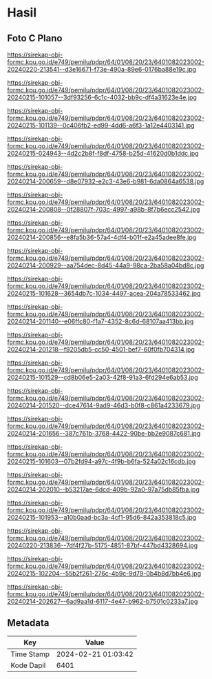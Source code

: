 # Hasil

## Foto C Plano

https://sirekap-obj-formc.kpu.go.id/e749/pemilu/pdpr/64/01/08/20/23/6401082023002-20240220-213541--d3e16671-f73e-490a-89e6-0176ba88e19c.jpg

https://sirekap-obj-formc.kpu.go.id/e749/pemilu/pdpr/64/01/08/20/23/6401082023002-20240215-101057--3df93256-6c1c-4032-bb9c-df4a31623e4e.jpg

https://sirekap-obj-formc.kpu.go.id/e749/pemilu/pdpr/64/01/08/20/23/6401082023002-20240215-101139--0c406fb2-ed99-4dd6-a6f3-1a12e4403141.jpg

https://sirekap-obj-formc.kpu.go.id/e749/pemilu/pdpr/64/01/08/20/23/6401082023002-20240215-024943--4d2c2b8f-f8df-4758-b25d-41620d0b1ddc.jpg

https://sirekap-obj-formc.kpu.go.id/e749/pemilu/pdpr/64/01/08/20/23/6401082023002-20240214-200659--d8e07932-e2c3-43e6-b981-6da0864a6538.jpg

https://sirekap-obj-formc.kpu.go.id/e749/pemilu/pdpr/64/01/08/20/23/6401082023002-20240214-200808--0f28807f-703c-4997-a98b-8f7b6ecc2542.jpg

https://sirekap-obj-formc.kpu.go.id/e749/pemilu/pdpr/64/01/08/20/23/6401082023002-20240214-200856--e8fa5b36-57a4-4df4-b01f-e2a45adee8fe.jpg

https://sirekap-obj-formc.kpu.go.id/e749/pemilu/pdpr/64/01/08/20/23/6401082023002-20240214-200929--aa754dec-8d45-44a9-98ca-2ba58a04bd8c.jpg

https://sirekap-obj-formc.kpu.go.id/e749/pemilu/pdpr/64/01/08/20/23/6401082023002-20240215-101628--3654db7c-1034-4497-acea-204a78533462.jpg

https://sirekap-obj-formc.kpu.go.id/e749/pemilu/pdpr/64/01/08/20/23/6401082023002-20240214-201140--e06ffc80-f1a7-4352-8c6d-68107aa413bb.jpg

https://sirekap-obj-formc.kpu.go.id/e749/pemilu/pdpr/64/01/08/20/23/6401082023002-20240214-201218--f9205db5-cc50-4501-bef7-60f0fb704314.jpg

https://sirekap-obj-formc.kpu.go.id/e749/pemilu/pdpr/64/01/08/20/23/6401082023002-20240215-101529--cd8b06e5-2a03-42f8-91a3-6fd294e6ab53.jpg

https://sirekap-obj-formc.kpu.go.id/e749/pemilu/pdpr/64/01/08/20/23/6401082023002-20240214-201520--dce47614-9ad9-46d3-b0f8-c861a4233679.jpg

https://sirekap-obj-formc.kpu.go.id/e749/pemilu/pdpr/64/01/08/20/23/6401082023002-20240214-201656--387c761b-3768-4422-90be-bb2e9087c681.jpg

https://sirekap-obj-formc.kpu.go.id/e749/pemilu/pdpr/64/01/08/20/23/6401082023002-20240215-101603--07b2fd94-a97c-4f9b-b6fa-524a02c16cdb.jpg

https://sirekap-obj-formc.kpu.go.id/e749/pemilu/pdpr/64/01/08/20/23/6401082023002-20240214-202010--b53217ae-6dcd-409b-92a0-97a75db85fba.jpg

https://sirekap-obj-formc.kpu.go.id/e749/pemilu/pdpr/64/01/08/20/23/6401082023002-20240215-101953--a10b0aad-bc3a-4cf1-95d6-842a353818c5.jpg

https://sirekap-obj-formc.kpu.go.id/e749/pemilu/pdpr/64/01/08/20/23/6401082023002-20240220-213836--7df4f27b-5175-4851-87bf-447bd4328694.jpg

https://sirekap-obj-formc.kpu.go.id/e749/pemilu/pdpr/64/01/08/20/23/6401082023002-20240215-102204--55b2f261-276c-4b9c-9d79-0b4b8d7bb4e6.jpg

https://sirekap-obj-formc.kpu.go.id/e749/pemilu/pdpr/64/01/08/20/23/6401082023002-20240214-202627--6ad9aa1d-6117-4e47-b962-b7501c0233a7.jpg


## Metadata

| Key        | Value               |
| ---------- | ------------------- |
| Time Stamp | 2024-02-21 01:03:42 |
| Kode Dapil | 6401                |



